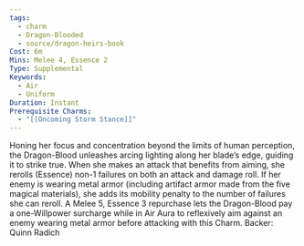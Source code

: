 ```yaml
---
tags:
  - charm
  - Dragon-Blooded
  - source/dragon-heirs-book
Cost: 6m
Mins: Melee 4, Essence 2
Type: Supplemental
Keywords:
  - Air
  - Uniform
Duration: Instant
Prerequisite Charms:
  - "[[Oncoming Storm Stance]]"
---
```

Honing her focus and concentration beyond the limits of human perception, the Dragon-Blood unleashes arcing lighting along her blade’s edge, guiding it to strike true.
When she makes an attack that benefits from aiming, she rerolls (Essence) non-1 failures on both an attack and damage roll. If her enemy is wearing metal armor (including artifact armor made from the five magical materials), she adds its mobility penalty to the number of failures she can reroll.
A Melee 5, Essence 3 repurchase lets the Dragon-Blood pay a one-Willpower surcharge while in Air Aura to reflexively aim against an enemy wearing metal armor before attacking with this Charm.
Backer: Quinn Radich